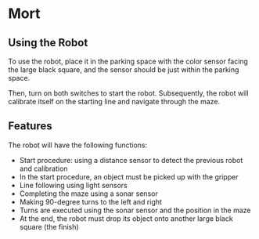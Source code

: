 # Mort

## Using the Robot
To use the robot, place it in the parking space with the color sensor facing the large black square, and the sensor should be just within the parking space.

Then, turn on both switches to start the robot. Subsequently, the robot will calibrate itself on the starting line and navigate through the maze.

## Features
The robot will have the following functions:

- Start procedure: using a distance sensor to detect the previous robot and calibration
- In the start procedure, an object must be picked up with the gripper
- Line following using light sensors
- Completing the maze using a sonar sensor
- Making 90-degree turns to the left and right
- Turns are executed using the sonar sensor and the position in the maze
- At the end, the robot must drop its object onto another large black square (the finish)
